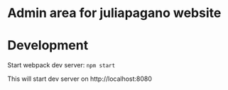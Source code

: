 Admin area for juliapagano website
==============================================

# Development

Start webpack dev server:
```npm start```

This will start dev server on http://localhost:8080
